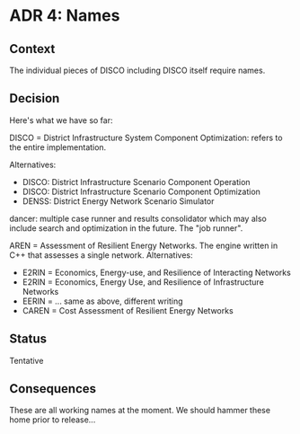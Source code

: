 # ADR 4: Names

## Context

The individual pieces of DISCO including DISCO itself require names.


## Decision

Here's what we have so far:

DISCO = District Infrastructure System Component Optimization: refers to the entire implementation.

Alternatives:

- DISCO: District Infrastructure Scenario Component Operation
- DISCO: District Infrastructure Scenario Component Optimization
- DENSS: District Energy Network Scenario Simulator


dancer: multiple case runner and results consolidator which may also include search and optimization in the future.
The "job runner".

AREN = Assessment of Resilient Energy Networks. The engine written in C++ that assesses a single network. Alternatives:

- E2RIN = Economics, Energy-use, and Resilience of Interacting Networks
- E2RIN = Economics, Energy Use, and Resilience of Infrastructure Networks
- EERIN = ... same as above, different writing
- CAREN = Cost Assessment of Resilient Energy Networks


## Status

Tentative


## Consequences

These are all working names at the moment.
We should hammer these home prior to release...

